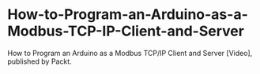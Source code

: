 # How-to-Program-an-Arduino-as-a-Modbus-TCP-IP-Client-and-Server
How to Program an Arduino as a Modbus TCP/IP Client and Server [Video], published by Packt.
